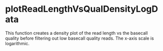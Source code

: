 # plotReadLengthVsQualDensityLogData

This function creates a density plot of the read length vs the basecall  quality before filtering out low basecall quality reads. The x-axis scale is logarithmic.
